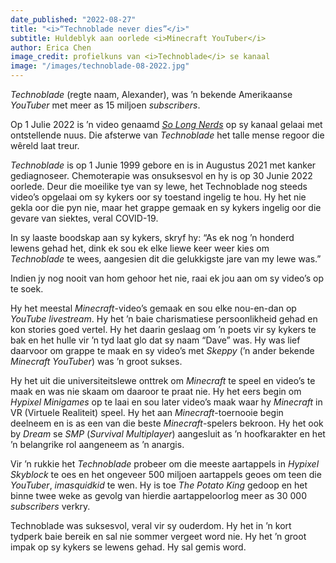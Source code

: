 ```yaml
---
date_published: "2022-08-27"
title: "<i>“Technoblade never dies”</i>"
subtitle: Huldeblyk aan oorlede <i>Minecraft YouTuber</i>
author: Erica Chen
image_credit: profielkuns van <i>Technoblade</i> se kanaal
image: "/images/technoblade-08-2022.jpg"
---
```


_Technoblade_ (regte naam, Alexander), was ’n bekende Amerikaanse _YouTuber_ met meer as 15 miljoen _subscribers_.

Op 1 Julie 2022 is ’n video genaamd <a href="https://www.youtube.com/watch?v=DPMluEVUqS0" target="_blank" rel="noreferrer">_So Long Nerds_</a> op sy kanaal gelaai met ontstellende nuus. Die afsterwe van _Technoblade_ het talle mense regoor die wêreld laat treur.

_Technoblade_ is op 1 Junie 1999 gebore en is in Augustus 2021 met kanker gediagnoseer. Chemoterapie was onsuksesvol en hy is op 30 Junie 2022 oorlede. Deur die moeilike tye van sy lewe, het Technoblade nog steeds video’s opgelaai om sy kykers oor sy toestand ingelig te hou. Hy het nie gekla oor die pyn nie, maar het grappe gemaak en sy kykers ingelig oor die gevare van siektes, veral COVID-19.

In sy laaste boodskap aan sy kykers, skryf hy: “As ek nog ’n honderd lewens gehad het, dink ek sou ek elke liewe keer weer kies om _Technoblade_ te wees, aangesien dit die gelukkigste jare van my lewe was.”

Indien jy nog nooit van hom gehoor het nie, raai ek jou aan om sy video’s op te soek.

Hy het meestal _Minecraft_-video’s gemaak en sou elke nou-en-dan op _YouTube_ _livestream_. Hy het ’n baie charismatiese persoonlikheid gehad en kon stories goed vertel. Hy het daarin geslaag om ’n poets vir sy kykers te bak en het hulle vir ’n tyd laat glo dat sy naam “Dave” was. Hy was lief daarvoor om grappe te maak en sy video’s met _Skeppy_ (’n ander bekende _Minecraft YouTuber_) was ’n groot sukses.

Hy het uit die universiteitslewe onttrek om _Minecraft_ te speel en video’s te maak en was nie skaam om daaroor te praat nie. Hy het eers begin om _Hypixel Minigames_ op te laai en sou later video’s maak waar hy _Minecraft_ in VR (Virtuele Realiteit) speel. Hy het aan _Minecraft_-toernooie begin deelneem en is as een van die beste _Minecraft_-spelers bekroon. Hy het ook by _Dream_ se _SMP_ (_Survival Multiplayer_) aangesluit as ’n hoofkarakter en het ’n belangrike rol aangeneem as ’n anargis.

Vir ’n rukkie het _Technoblade_ probeer om die meeste aartappels in _Hypixel Skyblock_ te oes en het ongeveer 500 miljoen aartappels geoes om teen die _YouTuber_, _imasquidkid_ te wen. Hy is toe _The Potato King_ gedoop en het binne twee weke as gevolg van hierdie aartappeloorlog meer as 30 000 _subscribers_ verkry.

Technoblade was suksesvol, veral vir sy ouderdom. Hy het in ’n kort tydperk baie bereik en sal nie sommer vergeet word nie. Hy het ’n groot impak op sy kykers se lewens gehad. Hy sal gemis word.
